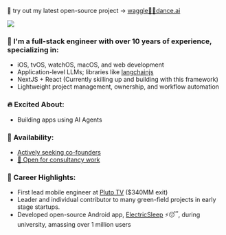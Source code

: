👋 try out my latest open-source project -> [waggle🐝💃dance.ai](https://github.com/agi-merge/waggle-dance)

<picture>
<source
  srcset="https://github-readme-stats.vercel.app/api?username=jondwillis&show_icons=true&count_private=true&theme=dark"
  media="(prefers-color-scheme: dark)"
/>
<source
  srcset="https://github-readme-stats.vercel.app/api?username=jondwillis&show_icons=true&count_private=true"
  media="(prefers-color-scheme: light), (prefers-color-scheme: no-preference)"
/>
<img src="https://github-readme-stats.vercel.app/api?username=jondwillis&show_icons=true&count_private=true" />
</picture>

### 🎯 I'm a **full-stack engineer** with over 10 years of experience, specializing in:

- iOS, tvOS, watchOS, macOS, and web development
- Application-level LLMs; libraries like [langchainjs](https://github.com/hwchase17/langchainjs)
- NextJS + React (Currently skilling up and building with this framework)
- Lightweight project management, ownership, and workflow automation

### 🔥 Excited About:

- Building apps using AI Agents

### 💼 Availability:

- [Actively seeking co-founders](mailto:jonwilldoit+ghrm@proton.me)
- [📧 Open for consultancy work](mailto:jonwilldoit+ghrm@proton.me)

### 🚀 Career Highlights:

- First lead mobile engineer at [Pluto TV](https://www.paramount.com/press/viacom-agrees-to-acquire-pluto-tv) ($340MM exit)
- Leader and individual contributor to many green-field projects in early stage startups.
- Developed open-source Android app, [ElectricSleep](https://github.com/jondwillis/electricsleep) ⚡😴, during university, amassing over 1 million users

